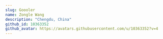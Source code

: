 ```yaml
---
slug: Goooler
name: Zongle Wang
description: "Chengdu, China"
github_id: 10363352
github_avatar: https://avatars.githubusercontent.com/u/10363352?v=4
---
```


